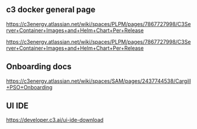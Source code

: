  

## c3 docker general page
https://c3energy.atlassian.net/wiki/spaces/PLPM/pages/7867727998/C3Server+Container+Images+and+Helm+Chart+Per+Release

https://c3energy.atlassian.net/wiki/spaces/PLPM/pages/7867727998/C3Server+Container+Images+and+Helm+Chart+Per+Release


## Onboarding docs
https://c3energy.atlassian.net/wiki/spaces/SAM/pages/2437744538/Cargill+PSO+Onboarding


## UI IDE

https://developer.c3.ai/ui-ide-download